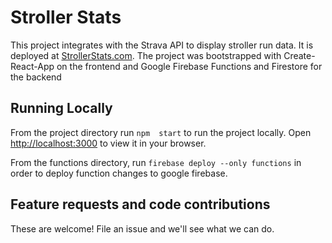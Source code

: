 # Stroller Stats

This project integrates with the Strava API to display stroller run data. It is deployed at [StrollerStats.com](https://strollerstats.com). The project was bootstrapped with Create-React-App on the frontend and Google Firebase Functions and Firestore for the backend

## Running Locally

From the project directory run `npm  start` to run the project locally. Open [http://localhost:3000](http://localhost:3000) to view it in your browser.

From the functions directory, run `firebase deploy --only functions` in order to deploy function changes to google firebase.

## Feature requests and code contributions
These are welcome! File an issue and we'll see what we can do.